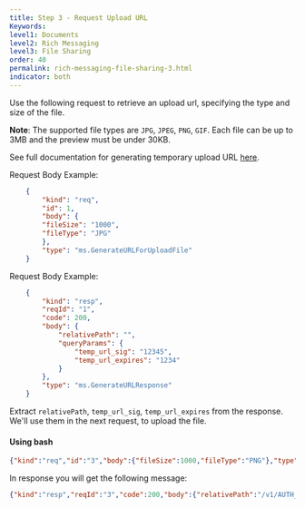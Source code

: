 ```yaml
---
title: Step 3 - Request Upload URL
Keywords:
level1: Documents
level2: Rich Messaging
level3: File Sharing
order: 40
permalink: rich-messaging-file-sharing-3.html
indicator: both
---
```


Use the following request to retrieve an upload url, specifying the type and size of the file.


**Note**: The supported file types are `JPG`, `JPEG`, `PNG`, `GIF`. Each file can be up to 3MB and the preview must be under 30KB.

See full documentation for generating temporary upload URL [here](consumer-int-msg-generate-temp-upload-url.html).



Request Body Example:

```json
	{
		"kind": "req",
		"id": 1,
		"body": {
		"fileSize": "1000",
		"fileType": "JPG"
		},
		"type": "ms.GenerateURLForUploadFile"
	}
```

Request Body Example:

```json
	{
		"kind": "resp",
		"reqId": "1",
		"code": 200,
		"body": {
			"relativePath": "",
			"queryParams": {
				"temp_url_sig": "12345",
				"temp_url_expires": "1234"
			}
		},
		"type": "ms.GenerateURLResponse"
	}
```

Extract `relativePath`, `temp_url_sig`, `temp_url_expires` from the response. We'll use them in the next request, to upload the file.

#### Using bash

```json
{"kind":"req","id":"3","body":{"fileSize":1000,"fileType":"PNG"},"type":"ms.GenerateURLForUploadFile"    }
```

In response you will get the following message:

```json
{"kind":"resp","reqId":"3","code":200,"body":{"relativePath":"/v1/AUTH_async-images/qa57221676/8a66a22f-81ee-4447-b92f-78e9c3ecc819.PNG","queryParams":{"temp_url_sig":"6f52625b7f148325071c2518c714109134acd7a3","temp_url_expires":"1474973420"}},"type":"ms.BaseGenerateURLResponse"}
```
